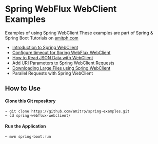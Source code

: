 # Spring WebFlux WebClient Examples
Examples of using Spring WebClient
These examples are part of Spring & Spring Boot Tutorials on [amitph.com](https://www.amitph.com/)

- [Introduction to Spring WebClient](https://www.amitph.com/introduction-to-spring-webclient/)
- [Configure timeout for Spring WebFlux WebClient](https://www.amitph.com/spring-webflux-timeouts/)
- [How to Read JSON Data with WebClient](https://www.amitph.com/spring-webclient-read-json-data/)
- [Add URI Parameters to Spring WebClient Requests](https://www.amitph.com/spring-webclient-request-parameters/)
- [Downloading Large Files using Spring WebClient](https://www.amitph.com/spring-webclient-large-file-download/)
- Parallel Requests with Spring WebClient

## How to Use

#### Clone this Git repository

```
~ git clone https://github.com/amitrp/spring-examples.git
~ cd spring-webflux-webclient/
```

#### Run the Application
```
~ mvn spring-boot:run
``` 